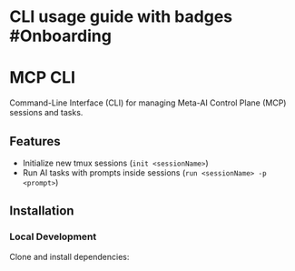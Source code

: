 # CLI usage guide with badges #Onboarding
# MCP CLI

Command-Line Interface (CLI) for managing Meta-AI Control Plane (MCP) sessions and tasks.

## Features

- Initialize new tmux sessions (`init <sessionName>`)
- Run AI tasks with prompts inside sessions (`run <sessionName> -p <prompt>`)

## Installation

### Local Development

Clone and install dependencies:

